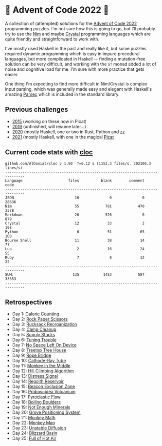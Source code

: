 # 🎄 Advent of Code 2022 🎄

A collection of (attempted) solutions for the [Advent of Code 2022](https://adventofcode.com/2022/) programming puzzles. I'm not sure how this is going to go, but I'll probably try to use the [Nim](https://nim-lang.org) and maybe [Crystal](https://crystal-lang.org) programming languages which are quite friendly and straightforward to work with.

I've mostly used Haskell in the past and really like it, but some puzzles required dynamic programming which is easy in impure procedural languages, but more complicated in Haskell -- finding a mutation-free solution can be very difficult, and working with the `ST` monad added a lot of noise and cognitive load for me. I'm sure with more practice that gets easier.

One thing I'm expecting to find more difficult in Nim/Crystal is complex input parsing, which was generally made easy and elegant with Haskell's amazing [Parsec](https://wiki.haskell.org/Parsec) which is included in the standard library.

## Previous challenges

* [2015](https://github.com/DestyNova/advent_of_code_2015) (working on these now in Picat)
* [2019](https://github.com/destynova/advent_of_code_2019) (unfinished, will resume later...)
* [2020](https://github.com/destynova/advent_of_code_2020) (mostly Haskell, one or two in Rust, Python and [zz](https://github.com/zetzit/zz)
* [2021](https://github.com/destynova/advent_of_code_2021) (mostly Haskell, with one in the magical [Picat](http://www.picat-lang.org)

## Current code stats with [cloc](https://github.com/AlDanial/cloc)

```
github.com/AlDanial/cloc v 1.90  T=0.12 s (1152.3 files/s, 302106.3 lines/s)
-------------------------------------------------------------------------------
Language                     files          blank        comment           code
-------------------------------------------------------------------------------
JSON                            16              0              0          28636
Nim                             55            781            470           3378
Markdown                        26            526              0            879
Crystal                         12             33              2            198
Python                           6             51             65            108
Bourne Shell                    11             38             14             77
Lua                              2             16             24             55
Ruby                             7              8             12             22
-------------------------------------------------------------------------------
SUM:                           135           1453            587          33353
-------------------------------------------------------------------------------
```

## Retrospectives

* Day 1: [Calorie Counting](https://github.com/DestyNova/advent_of_code_2022/blob/main/1)
* Day 2: [Rock Paper Scissors](https://github.com/DestyNova/advent_of_code_2022/blob/main/2)
* Day 3: [Rucksack Reorganization](https://github.com/DestyNova/advent_of_code_2022/blob/main/3)
* Day 4: [Camp Cleanup](https://github.com/DestyNova/advent_of_code_2022/blob/main/4)
* Day 5: [Supply Stacks](https://github.com/DestyNova/advent_of_code_2022/blob/main/5)
* Day 6: [Tuning Trouble](https://github.com/DestyNova/advent_of_code_2022/blob/main/6)
* Day 7: [No Space Left On Device](https://github.com/DestyNova/advent_of_code_2022/blob/main/7)
* Day 8: [Treetop Tree House](https://github.com/DestyNova/advent_of_code_2022/blob/main/8)
* Day 9: [Rope Bridge](https://github.com/DestyNova/advent_of_code_2022/blob/main/9)
* Day 10: [Cathode-Ray Tube](https://github.com/DestyNova/advent_of_code_2022/blob/main/10)
* Day 11: [Monkey in the Middle](https://github.com/DestyNova/advent_of_code_2022/blob/main/11)
* Day 12: [Hill Climbing Algorithm](https://github.com/DestyNova/advent_of_code_2022/blob/main/12)
* Day 13: [Distress Signal](https://github.com/DestyNova/advent_of_code_2022/blob/main/13)
* Day 14: [Regoith Reservoir](https://github.com/DestyNova/advent_of_code_2022/blob/main/14)
* Day 15: [Beacon Exclusion Zone](https://github.com/DestyNova/advent_of_code_2022/blob/main/15)
* Day 16: [Proboscidea Volcanium](https://github.com/DestyNova/advent_of_code_2022/blob/main/16)
* Day 17: [Pyroclastic Flow](https://github.com/DestyNova/advent_of_code_2022/blob/main/17)
* Day 18: [Boiling Boulders](https://github.com/DestyNova/advent_of_code_2022/blob/main/18)
* Day 19: [Not Enough Minerals](https://github.com/DestyNova/advent_of_code_2022/blob/main/19)
* Day 20: [Grove Positioning System](https://github.com/DestyNova/advent_of_code_2022/blob/main/20)
* Day 21: [Monkey Math](https://github.com/DestyNova/advent_of_code_2022/blob/main/21)
* Day 22: [Monkey Map](https://github.com/DestyNova/advent_of_code_2022/blob/main/22)
* Day 23: [Unstable Diffusion](https://github.com/DestyNova/advent_of_code_2022/blob/main/23)
* Day 24: [Blizzard Basin](https://github.com/DestyNova/advent_of_code_2022/blob/main/24)
* Day 25: [Full of Hot Air](https://github.com/DestyNova/advent_of_code_2022/blob/main/25)
